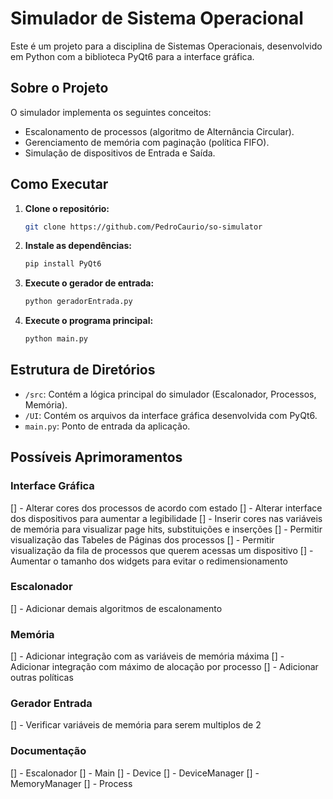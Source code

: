 # Simulador de Sistema Operacional

Este é um projeto para a disciplina de Sistemas Operacionais, desenvolvido em Python com a biblioteca PyQt6 para a interface gráfica.

## Sobre o Projeto

O simulador implementa os seguintes conceitos:
- Escalonamento de processos (algoritmo de Alternância Circular).
- Gerenciamento de memória com paginação (política FIFO).
- Simulação de dispositivos de Entrada e Saída.

## Como Executar

1.  **Clone o repositório:**
    ```bash
    git clone https://github.com/PedroCaurio/so-simulator
    ```
2.  **Instale as dependências:**
    ```bash
    pip install PyQt6
    ```
3.  **Execute o gerador de entrada:**
    ```bash
    python geradorEntrada.py
    ```
4.  **Execute o programa principal:**
    ```bash
    python main.py
    ```

## Estrutura de Diretórios

- `/src`: Contém a lógica principal do simulador (Escalonador, Processos, Memória).
- `/UI`: Contém os arquivos da interface gráfica desenvolvida com PyQt6.
- `main.py`: Ponto de entrada da aplicação.

## Possíveis Aprimoramentos

### Interface Gráfica
[] - Alterar cores dos processos de acordo com estado
[] - Alterar interface dos dispositivos para aumentar a legibilidade
[] - Inserir cores nas variáveis de memória para visualizar page hits, substituições e inserções
[] - Permitir visualização das Tabeles de Páginas dos processos
[] - Permitir visualização da fila de processos que querem acessas um dispositivo
[] - Aumentar o tamanho dos widgets para evitar o redimensionamento

### Escalonador
[] - Adicionar demais algoritmos de escalonamento

### Memória
[] - Adicionar integração com as variáveis de memória máxima
[] - Adicionar integração com máximo de alocação por processo
[] - Adicionar outras políticas

### Gerador Entrada
[] - Verificar variáveis de memória para serem multiplos de 2

### Documentação
[] - Escalonador
[] - Main
[] - Device
[] - DeviceManager
[] - MemoryManager
[] - Process